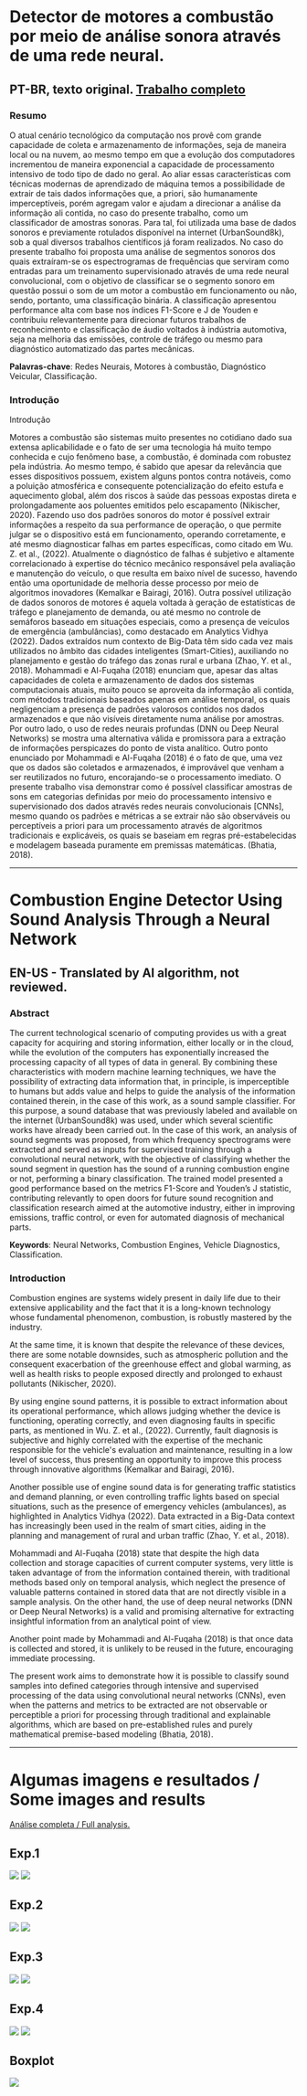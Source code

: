 # Detector de motores a combustão por meio de análise sonora através de uma rede neural.

## PT-BR, texto original. [Trabalho completo](./TCC%20-%20MBA%20USP%20ESALQ_MatheusSozza_VersaoFinal_V04_RevME.pdf)

### Resumo

O atual cenário tecnológico da computação nos provê com grande capacidade de coleta e armazenamento de informações, seja de maneira local ou na nuvem, ao mesmo tempo em que a evolução dos computadores incrementou de maneira exponencial a capacidade de processamento intensivo de todo tipo de dado no geral. Ao aliar essas características com técnicas modernas de aprendizado de máquina temos a possibilidade de extrair de tais dados informações que, a priori, são humanamente imperceptíveis, porém agregam valor e ajudam a direcionar a análise da informação ali contida, no caso do presente trabalho, como um classificador de amostras sonoras. Para tal, foi utilizada uma base de dados sonoros e previamente rotulados disponível na internet (UrbanSound8k), sob a qual diversos trabalhos científicos já foram realizados. No caso do presente trabalho foi proposta uma análise de segmentos sonoros dos quais extraíram-se os espectrogramas de frequências que serviram como entradas para um treinamento supervisionado através de uma rede neural convolucional, com o objetivo de classificar se o segmento sonoro em questão possui o som de um motor a combustão em funcionamento ou não, sendo, portanto, uma classificação binária. A classificação apresentou performance alta com base nos índices F1-Score e J de Youden e contribuiu relevantemente para direcionar futuros trabalhos de reconhecimento e classificação de áudio voltados à indústria automotiva, seja na melhoria das emissões, controle de tráfego ou mesmo para diagnóstico automatizado das partes mecânicas.

**Palavras-chave**: Redes Neurais, Motores à combustão, Diagnóstico Veicular, Classificação.

### Introdução

Introdução

Motores a combustão são sistemas muito presentes no cotidiano dado sua extensa aplicabilidade e o fato de ser uma tecnologia há muito tempo conhecida   e cujo fenômeno base, a combustão, é dominada com robustez pela indústria.
Ao mesmo tempo, é sabido que apesar da relevância que esses dispositivos possuem, existem alguns pontos contra notáveis, como a poluição atmosférica e consequente potencialização do efeito estufa e aquecimento global, além dos riscos à saúde das pessoas expostas direta e prolongadamente aos poluentes emitidos pelo escapamento (Nikischer, 2020).
Fazendo uso dos padrões sonoros do motor é possível extrair informações a respeito da sua performance de operação, o que permite julgar se o dispositivo está em funcionamento, operando corretamente, e até mesmo diagnosticar falhas em partes específicas, como citado em Wu. Z. et al., (2022). Atualmente o diagnóstico de falhas é subjetivo e altamente correlacionado à expertise do técnico mecânico responsável pela avaliação e manutenção do veículo, o que resulta em baixo nível de sucesso, havendo então uma oportunidade de melhoria desse processo por meio de algoritmos inovadores (Kemalkar e Bairagi, 2016).
Outra possível utilização de dados sonoros de motores é aquela voltada à geração de estatísticas de tráfego e planejamento de demanda, ou até mesmo no controle de semáforos baseado em situações especiais, como a presença de veículos de emergência (ambulâncias), como destacado em Analytics Vidhya (2022). Dados extraídos num contexto de Big-Data têm sido cada vez mais utilizados no âmbito das cidades inteligentes (Smart-Cities), auxiliando no planejamento e gestão do tráfego das zonas rural e urbana (Zhao, Y. et al., 2018).
Mohammadi e Al-Fuqaha (2018) enunciam que, apesar das altas capacidades de coleta e armazenamento de dados dos sistemas computacionais atuais, muito pouco se aproveita da informação ali contida, com métodos tradicionais baseados apenas em análise temporal, os quais negligenciam a presença de padrões valorosos contidos nos dados armazenados e que não visíveis diretamente numa análise por amostras. Por outro lado, o uso de redes neurais profundas (DNN ou Deep Neural Networks) se mostra uma alternativa válida e promissora para a extração de informações perspicazes do ponto de vista analítico.
Outro ponto enunciado por Mohammadi e Al-Fuqaha (2018) é o fato de que, uma vez que os dados são coletados e armazenados, é improvável que venham a ser reutilizados no futuro, encorajando-se o processamento imediato.
O presente trabalho visa demonstrar como é possível classificar amostras de sons em categorias definidas por meio do processamento intensivo e supervisionado dos dados através redes neurais convolucionais [CNNs], mesmo quando os padrões e métricas a se extrair não são observáveis ou perceptíveis a priori para um processamento através de algoritmos tradicionais e explicáveis, os quais se baseiam em regras pré-estabelecidas e modelagem baseada puramente em premissas matemáticas. (Bhatia, 2018).   

---

# Combustion Engine Detector Using Sound Analysis Through a Neural Network

## EN-US - Translated by AI algorithm, not reviewed.

### Abstract

The current technological scenario of computing provides us with a great capacity for acquiring and storing information, either locally or in the cloud, while the evolution of the computers has exponentially increased the processing capacity of all types of data in general. By combining these characteristics with modern machine learning techniques, we have the possibility of extracting data information that, in principle, is imperceptible to humans but adds value and helps to guide the analysis of the information contained therein, in the case of this work, as a sound sample classifier. For this purpose, a sound database that was previously labeled and available on the internet (UrbanSound8k) was used, under which several scientific works have already been carried out. In the case of this work, an analysis of sound segments was proposed, from which frequency spectrograms were extracted and served as inputs for supervised training through a convolutional neural network, with the objective of classifying whether the sound segment in question has the sound of a running combustion engine or not, performing a binary classification. The trained model presented a good performance based on the metrics F1-Score and Youden’s J statistic, contributing relevantly to open doors for future sound recognition and classification research aimed at the automotive industry, either in improving emissions, traffic control, or even for automated diagnosis of mechanical parts.

**Keywords**: Neural Networks, Combustion Engines, Vehicle Diagnostics, Classification.

### Introduction

Combustion engines are systems widely present in daily life due to their extensive applicability and the fact that it is a long-known technology whose fundamental phenomenon, combustion, is robustly mastered by the industry.

At the same time, it is known that despite the relevance of these devices, there are some notable downsides, such as atmospheric pollution and the consequent exacerbation of the greenhouse effect and global warming, as well as health risks to people exposed directly and prolonged to exhaust pollutants (Nikischer, 2020).

By using engine sound patterns, it is possible to extract information about its operational performance, which allows judging whether the device is functioning, operating correctly, and even diagnosing faults in specific parts, as mentioned in Wu. Z. et al., (2022). Currently, fault diagnosis is subjective and highly correlated with the expertise of the mechanic responsible for the vehicle's evaluation and maintenance, resulting in a low level of success, thus presenting an opportunity to improve this process through innovative algorithms (Kemalkar and Bairagi, 2016).

Another possible use of engine sound data is for generating traffic statistics and demand planning, or even controlling traffic lights based on special situations, such as the presence of emergency vehicles (ambulances), as highlighted in Analytics Vidhya (2022). Data extracted in a Big-Data context has increasingly been used in the realm of smart cities, aiding in the planning and management of rural and urban traffic (Zhao, Y. et al., 2018).

Mohammadi and Al-Fuqaha (2018) state that despite the high data collection and storage capacities of current computer systems, very little is taken advantage of from the information contained therein, with traditional methods based only on temporal analysis, which neglect the presence of valuable patterns contained in stored data that are not directly visible in a sample analysis. On the other hand, the use of deep neural networks (DNN or Deep Neural Networks) is a valid and promising alternative for extracting insightful information from an analytical point of view.

Another point made by Mohammadi and Al-Fuqaha (2018) is that once data is collected and stored, it is unlikely to be reused in the future, encouraging immediate processing.

The present work aims to demonstrate how it is possible to classify sound samples into defined categories through intensive and supervised processing of the data using convolutional neural networks (CNNs), even when the patterns and metrics to be extracted are not observable or perceptible a priori for processing through traditional and explainable algorithms, which are based on pre-established rules and purely mathematical premise-based modeling (Bhatia, 2018).

---

# Algumas imagens e resultados / Some images and results

[Análise completa / Full analysis.](./TCC%20-%20MBA%20USP%20ESALQ_MatheusSozza_VersaoFinal_V04_RevME.pdf)

## Exp.1
![](./images/exp1a.png)
![](./images/exp1b.png)

## Exp.2
![](./images/exp1a.png)
![](./images/exp1b.png)

## Exp.3
![](./images/exp1a.png)
![](./images/exp1b.png)

## Exp.4
![](./images/exp1a.png)
![](./images/exp1b.png)

## Boxplot 
![](./images/boxplot.png)